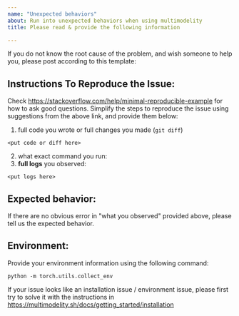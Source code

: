 ```yaml
---
name: "Unexpected behaviors"
about: Run into unexpected behaviors when using multimodelity
title: Please read & provide the following information

---
```


If you do not know the root cause of the problem, and wish someone to help you, please post according to this template:

## Instructions To Reproduce the Issue:

Check https://stackoverflow.com/help/minimal-reproducible-example for how to ask good questions. Simplify the steps to reproduce the issue using suggestions from the above link, and provide them below:

1. full code you wrote or full changes you made (`git diff`)
```
<put code or diff here>
```
2. what exact command you run:
3. __full logs__ you observed:
```
<put logs here>
```

## Expected behavior:

If there are no obvious error in "what you observed" provided above,
please tell us the expected behavior.


## Environment:

Provide your environment information using the following command:
```
python -m torch.utils.collect_env
```

If your issue looks like an installation issue / environment issue,
please first try to solve it with the instructions in
https://multimodelity.sh/docs/getting_started/installation
